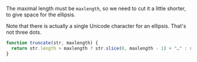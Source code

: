 The maximal length must be `maxlength`, so we need to cut it a little shorter, to give space for the ellipsis.

Note that there is actually a single Unicode character for an ellipsis. That's not three dots.

```js run demo
function truncate(str, maxlength) {
  return str.length > maxlength ? str.slice(0, maxlength - 1) + "…" : str;
}
```
